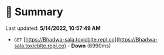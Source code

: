 # 📖 Summary
Last updated: **5/14/2022, 10:57:49 AM**

- `GET` [https://Bhadwa-sala.toxicblte.repl.co](https://Bhadwa-sala.toxicblte.repl.co) - **Down** (6990ms)
